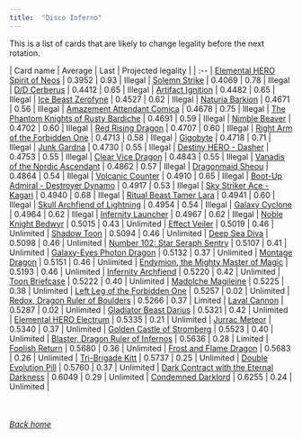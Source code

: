 ```yaml
---
title:  "Disco Inferno"
---
```


This is a list of cards that are likely to change legality before the next rotation.

| Card name | Average | Last | Projected legality |
| :-- |
[Elemental HERO Spirit of Neos](https://db.ygoprodeck.com/card/?search=Elemental%20HERO%20Spirit%20of%20Neos) | 0.3952 | 0.93 | Illegal |
[Solemn Strike](https://db.ygoprodeck.com/card/?search=Solemn%20Strike) | 0.4069 | 0.78 | Illegal |
[D/D Cerberus](https://db.ygoprodeck.com/card/?search=D/D%20Cerberus) | 0.4412 | 0.65 | Illegal |
[Artifact Ignition](https://db.ygoprodeck.com/card/?search=Artifact%20Ignition) | 0.4482 | 0.65 | Illegal |
[Ice Beast Zerofyne](https://db.ygoprodeck.com/card/?search=Ice%20Beast%20Zerofyne) | 0.4527 | 0.62 | Illegal |
[Naturia Barkion](https://db.ygoprodeck.com/card/?search=Naturia%20Barkion) | 0.4671 | 0.56 | Illegal |
[Amazement Attendant Comica](https://db.ygoprodeck.com/card/?search=Amazement%20Attendant%20Comica) | 0.4678 | 0.75 | Illegal |
[The Phantom Knights of Rusty Bardiche](https://db.ygoprodeck.com/card/?search=The%20Phantom%20Knights%20of%20Rusty%20Bardiche) | 0.4691 | 0.59 | Illegal |
[Nimble Beaver](https://db.ygoprodeck.com/card/?search=Nimble%20Beaver) | 0.4702 | 0.60 | Illegal |
[Red Rising Dragon](https://db.ygoprodeck.com/card/?search=Red%20Rising%20Dragon) | 0.4707 | 0.60 | Illegal |
[Right Arm of the Forbidden One](https://db.ygoprodeck.com/card/?search=Right%20Arm%20of%20the%20Forbidden%20One) | 0.4713 | 0.58 | Illegal |
[Gigobyte](https://db.ygoprodeck.com/card/?search=Gigobyte) | 0.4718 | 0.71 | Illegal |
[Junk Gardna](https://db.ygoprodeck.com/card/?search=Junk%20Gardna) | 0.4730 | 0.55 | Illegal |
[Destiny HERO - Dasher](https://db.ygoprodeck.com/card/?search=Destiny%20HERO%20-%20Dasher) | 0.4753 | 0.55 | Illegal |
[Clear Vice Dragon](https://db.ygoprodeck.com/card/?search=Clear%20Vice%20Dragon) | 0.4843 | 0.55 | Illegal |
[Vanadis of the Nordic Ascendant](https://db.ygoprodeck.com/card/?search=Vanadis%20of%20the%20Nordic%20Ascendant) | 0.4862 | 0.57 | Illegal |
[Dragonmaid Sheou](https://db.ygoprodeck.com/card/?search=Dragonmaid%20Sheou) | 0.4864 | 0.54 | Illegal |
[Volcanic Counter](https://db.ygoprodeck.com/card/?search=Volcanic%20Counter) | 0.4910 | 0.65 | Illegal |
[Boot-Up Admiral - Destroyer Dynamo](https://db.ygoprodeck.com/card/?search=Boot-Up%20Admiral%20-%20Destroyer%20Dynamo) | 0.4917 | 0.53 | Illegal |
[Sky Striker Ace - Kagari](https://db.ygoprodeck.com/card/?search=Sky%20Striker%20Ace%20-%20Kagari) | 0.4940 | 0.68 | Illegal |
[Ritual Beast Tamer Lara](https://db.ygoprodeck.com/card/?search=Ritual%20Beast%20Tamer%20Lara) | 0.4941 | 0.60 | Illegal |
[Skull Archfiend of Lightning](https://db.ygoprodeck.com/card/?search=Skull%20Archfiend%20of%20Lightning) | 0.4954 | 0.54 | Illegal |
[Galaxy Cyclone](https://db.ygoprodeck.com/card/?search=Galaxy%20Cyclone) | 0.4964 | 0.62 | Illegal |
[Infernity Launcher](https://db.ygoprodeck.com/card/?search=Infernity%20Launcher) | 0.4967 | 0.62 | Illegal |
[Noble Knight Bedwyr](https://db.ygoprodeck.com/card/?search=Noble%20Knight%20Bedwyr) | 0.5015 | 0.43 | Unlimited |
[Effect Veiler](https://db.ygoprodeck.com/card/?search=Effect%20Veiler) | 0.5019 | 0.46 | Unlimited |
[Shadow Toon](https://db.ygoprodeck.com/card/?search=Shadow%20Toon) | 0.5094 | 0.46 | Unlimited |
[Deep Sea Diva](https://db.ygoprodeck.com/card/?search=Deep%20Sea%20Diva) | 0.5098 | 0.46 | Unlimited |
[Number 102: Star Seraph Sentry](https://db.ygoprodeck.com/card/?search=Number%20102:%20Star%20Seraph%20Sentry) | 0.5107 | 0.41 | Unlimited |
[Galaxy-Eyes Photon Dragon](https://db.ygoprodeck.com/card/?search=Galaxy-Eyes%20Photon%20Dragon) | 0.5132 | 0.37 | Unlimited |
[Montage Dragon](https://db.ygoprodeck.com/card/?search=Montage%20Dragon) | 0.5151 | 0.46 | Unlimited |
[Endymion, the Mighty Master of Magic](https://db.ygoprodeck.com/card/?search=Endymion,%20the%20Mighty%20Master%20of%20Magic) | 0.5193 | 0.46 | Unlimited |
[Infernity Archfiend](https://db.ygoprodeck.com/card/?search=Infernity%20Archfiend) | 0.5220 | 0.42 | Unlimited |
[Toon Briefcase](https://db.ygoprodeck.com/card/?search=Toon%20Briefcase) | 0.5222 | 0.40 | Unlimited |
[Madolche Magileine](https://db.ygoprodeck.com/card/?search=Madolche%20Magileine) | 0.5225 | 0.38 | Unlimited |
[Left Leg of the Forbidden One](https://db.ygoprodeck.com/card/?search=Left%20Leg%20of%20the%20Forbidden%20One) | 0.5257 | 0.02 | Unlimited |
[Redox, Dragon Ruler of Boulders](https://db.ygoprodeck.com/card/?search=Redox,%20Dragon%20Ruler%20of%20Boulders) | 0.5266 | 0.37 | Limited |
[Laval Cannon](https://db.ygoprodeck.com/card/?search=Laval%20Cannon) | 0.5287 | 0.02 | Unlimited |
[Gladiator Beast Darius](https://db.ygoprodeck.com/card/?search=Gladiator%20Beast%20Darius) | 0.5321 | 0.42 | Unlimited |
[Elemental HERO Electrum](https://db.ygoprodeck.com/card/?search=Elemental%20HERO%20Electrum) | 0.5335 | 0.21 | Unlimited |
[Jurrac Meteor](https://db.ygoprodeck.com/card/?search=Jurrac%20Meteor) | 0.5340 | 0.37 | Unlimited |
[Golden Castle of Stromberg](https://db.ygoprodeck.com/card/?search=Golden%20Castle%20of%20Stromberg) | 0.5523 | 0.40 | Unlimited |
[Blaster, Dragon Ruler of Infernos](https://db.ygoprodeck.com/card/?search=Blaster,%20Dragon%20Ruler%20of%20Infernos) | 0.5636 | 0.28 | Limited |
[Foolish Return](https://db.ygoprodeck.com/card/?search=Foolish%20Return) | 0.5680 | 0.36 | Unlimited |
[Frost and Flame Dragon](https://db.ygoprodeck.com/card/?search=Frost%20and%20Flame%20Dragon) | 0.5683 | 0.26 | Unlimited |
[Tri-Brigade Kitt](https://db.ygoprodeck.com/card/?search=Tri-Brigade%20Kitt) | 0.5737 | 0.25 | Unlimited |
[Double Evolution Pill](https://db.ygoprodeck.com/card/?search=Double%20Evolution%20Pill) | 0.5760 | 0.37 | Unlimited |
[Dark Contract with the Eternal Darkness](https://db.ygoprodeck.com/card/?search=Dark%20Contract%20with%20the%20Eternal%20Darkness) | 0.6049 | 0.29 | Unlimited |
[Condemned Darklord](https://db.ygoprodeck.com/card/?search=Condemned%20Darklord) | 0.6255 | 0.24 | Unlimited |

<br>

###### [Back home](index)